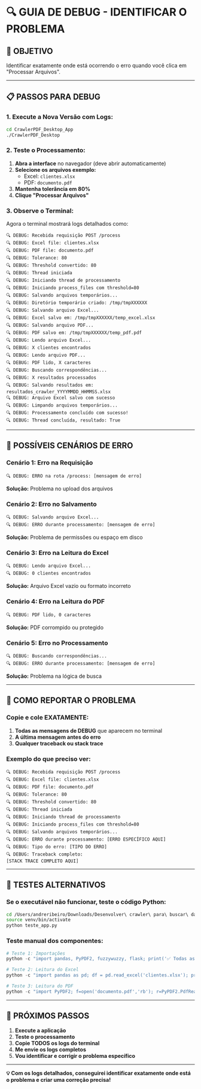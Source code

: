 # 🔍 GUIA DE DEBUG - IDENTIFICAR O PROBLEMA

## 🎯 OBJETIVO

Identificar exatamente onde está ocorrendo o erro quando você clica em "Processar Arquivos".

---

## 📋 PASSOS PARA DEBUG

### **1. Execute a Nova Versão com Logs:**

```bash
cd CrawlerPDF_Desktop_App
./CrawlerPDF_Desktop
```

### **2. Teste o Processamento:**

1. **Abra a interface** no navegador (deve abrir automaticamente)
2. **Selecione os arquivos exemplo:**
   - Excel: `clientes.xlsx`
   - PDF: `documento.pdf`
3. **Mantenha tolerância em 80%**
4. **Clique "Processar Arquivos"**

### **3. Observe o Terminal:**

Agora o terminal mostrará logs detalhados como:

```
🔍 DEBUG: Recebida requisição POST /process
🔍 DEBUG: Excel file: clientes.xlsx
🔍 DEBUG: PDF file: documento.pdf
🔍 DEBUG: Tolerance: 80
🔍 DEBUG: Threshold convertido: 80
🔍 DEBUG: Thread iniciada
🔍 DEBUG: Iniciando thread de processamento
🔍 DEBUG: Iniciando process_files com threshold=80
🔍 DEBUG: Salvando arquivos temporários...
🔍 DEBUG: Diretório temporário criado: /tmp/tmpXXXXXX
🔍 DEBUG: Salvando arquivo Excel...
🔍 DEBUG: Excel salvo em: /tmp/tmpXXXXXX/temp_excel.xlsx
🔍 DEBUG: Salvando arquivo PDF...
🔍 DEBUG: PDF salvo em: /tmp/tmpXXXXXX/temp_pdf.pdf
🔍 DEBUG: Lendo arquivo Excel...
🔍 DEBUG: X clientes encontrados
🔍 DEBUG: Lendo arquivo PDF...
🔍 DEBUG: PDF lido, X caracteres
🔍 DEBUG: Buscando correspondências...
🔍 DEBUG: X resultados processados
🔍 DEBUG: Salvando resultados em: resultados_crawler_YYYYMMDD_HHMMSS.xlsx
🔍 DEBUG: Arquivo Excel salvo com sucesso
🔍 DEBUG: Limpando arquivos temporários...
🔍 DEBUG: Processamento concluído com sucesso!
🔍 DEBUG: Thread concluída, resultado: True
```

---

## 🚨 POSSÍVEIS CENÁRIOS DE ERRO

### **Cenário 1: Erro na Requisição**
```
🔍 DEBUG: ERRO na rota /process: [mensagem de erro]
```
**Solução:** Problema no upload dos arquivos

### **Cenário 2: Erro no Salvamento**
```
🔍 DEBUG: Salvando arquivo Excel...
🔍 DEBUG: ERRO durante processamento: [mensagem de erro]
```
**Solução:** Problema de permissões ou espaço em disco

### **Cenário 3: Erro na Leitura do Excel**
```
🔍 DEBUG: Lendo arquivo Excel...
🔍 DEBUG: 0 clientes encontrados
```
**Solução:** Arquivo Excel vazio ou formato incorreto

### **Cenário 4: Erro na Leitura do PDF**
```
🔍 DEBUG: PDF lido, 0 caracteres
```
**Solução:** PDF corrompido ou protegido

### **Cenário 5: Erro no Processamento**
```
🔍 DEBUG: Buscando correspondências...
🔍 DEBUG: ERRO durante processamento: [mensagem de erro]
```
**Solução:** Problema na lógica de busca

---

## 📝 COMO REPORTAR O PROBLEMA

### **Copie e cole EXATAMENTE:**

1. **Todas as mensagens de DEBUG** que aparecem no terminal
2. **A última mensagem antes do erro**
3. **Qualquer traceback ou stack trace**

### **Exemplo do que preciso ver:**

```
🔍 DEBUG: Recebida requisição POST /process
🔍 DEBUG: Excel file: clientes.xlsx
🔍 DEBUG: PDF file: documento.pdf
🔍 DEBUG: Tolerance: 80
🔍 DEBUG: Threshold convertido: 80
🔍 DEBUG: Thread iniciada
🔍 DEBUG: Iniciando thread de processamento
🔍 DEBUG: Iniciando process_files com threshold=80
🔍 DEBUG: Salvando arquivos temporários...
🔍 DEBUG: ERRO durante processamento: [ERRO ESPECÍFICO AQUI]
🔍 DEBUG: Tipo do erro: [TIPO DO ERRO]
🔍 DEBUG: Traceback completo:
[STACK TRACE COMPLETO AQUI]
```

---

## 🔧 TESTES ALTERNATIVOS

### **Se o executável não funcionar, teste o código Python:**

```bash
cd /Users/andreribeiro/Downloads/Desenvolver\ crawler\ para\ buscar\ dados\ de\ Excel\ em\ PDFs
source venv/bin/activate
python teste_app.py
```

### **Teste manual dos componentes:**

```python
# Teste 1: Importações
python -c "import pandas, PyPDF2, fuzzywuzzy, flask; print('✅ Todas as dependências OK')"

# Teste 2: Leitura do Excel
python -c "import pandas as pd; df = pd.read_excel('clientes.xlsx'); print(f'✅ Excel OK: {len(df)} linhas')"

# Teste 3: Leitura do PDF
python -c "import PyPDF2; f=open('documento.pdf','rb'); r=PyPDF2.PdfReader(f); print(f'✅ PDF OK: {len(r.pages)} páginas')"
```

---

## 🎯 PRÓXIMOS PASSOS

1. **Execute a aplicação**
2. **Teste o processamento**
3. **Copie TODOS os logs do terminal**
4. **Me envie os logs completos**
5. **Vou identificar e corrigir o problema específico**

---

**💡 Com os logs detalhados, conseguirei identificar exatamente onde está o problema e criar uma correção precisa!** 